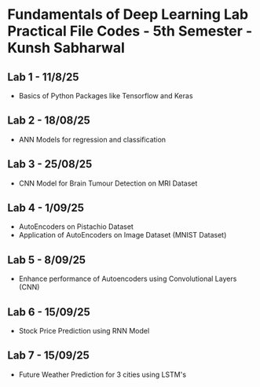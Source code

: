 # Fundamentals of Deep Learning Lab Practical File Codes - 5th Semester - Kunsh Sabharwal

## Lab 1 - 11/8/25

- Basics of Python Packages like Tensorflow and Keras

## Lab 2 - 18/08/25

- ANN Models for regression and classification

## Lab 3 - 25/08/25

- CNN Model for Brain Tumour Detection on MRI Dataset

## Lab 4 - 1/09/25

- AutoEncoders on Pistachio Dataset
- Application of AutoEncoders on Image Dataset (MNIST Dataset)

## Lab 5 - 8/09/25

- Enhance performance of Autoencoders using Convolutional Layers (CNN)

## Lab 6 - 15/09/25

- Stock Price Prediction using RNN Model

## Lab 7 - 15/09/25

- Future Weather Prediction for 3 cities using LSTM's
